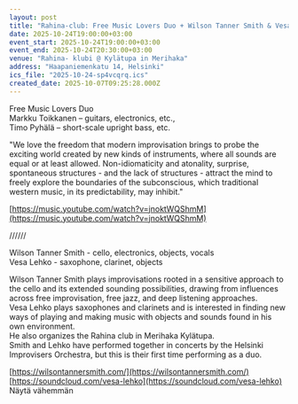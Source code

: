```yaml
---
layout: post
title: "Rahina-club: Free Music Lovers Duo + Wilson Tanner Smith & Vesa Lehko"
date: 2025-10-24T19:00:00+03:00
event_start: 2025-10-24T19:00:00+03:00
event_end: 2025-10-24T20:30:00+03:00
venue: "Rahina- klubi @ Kylätupa in Merihaka"
address: "Haapaniemenkatu 14, Helsinki"
ics_file: "2025-10-24-sp4vcqrq.ics"
created_date: 2025-10-07T09:25:28.000Z
---
```


Free Music Lovers Duo  
Markku Toikkanen – guitars, electronics, etc.,  
Timo Pyhälä – short-scale upright bass, etc.  
  
"We love the freedom that modern improvisation brings to probe the exciting world created by new kinds of instruments, where all sounds are equal or at least allowed. Non-idiomaticity and atonality, surprise, spontaneous structures - and the lack of structures - attract the mind to freely explore the boundaries of the subconscious, which traditional western music, in its predictability, may inhibit."  
  
[https://music.youtube.com/watch?v=jnoktWQShmM](https://music.youtube.com/watch?v=jnoktWQShmM)  
  
//////  
  
Wilson Tanner Smith - cello, electronics, objects, vocals  
Vesa Lehko - saxophone, clarinet, objects  
  
Wilson Tanner Smith plays improvisations rooted in a sensitive approach to the cello and its extended sounding possibilities, drawing from influences across free improvisation, free jazz, and deep listening approaches.  
Vesa Lehko plays saxophones and clarinets and is interested in finding new ways of playing and making music with objects and sounds found in his own environment.  
He also organizes the Rahina club in Merihaka Kylätupa.  
Smith and Lehko have performed together in concerts by the Helsinki Improvisers Orchestra, but this is their first time performing as a duo.  
  
[https://wilsontannersmith.com/](https://wilsontannersmith.com/)  
[https://soundcloud.com/vesa-lehko](https://soundcloud.com/vesa-lehko)  
Näytä vähemmän
